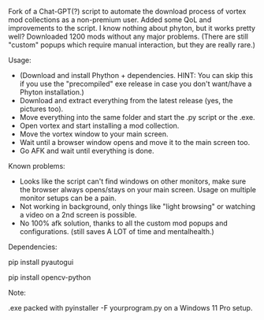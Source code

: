 Fork of a Chat-GPT(?) script to automate the download process of vortex mod collections as a non-premium user. Added some QoL and improvements to the script. I know nothing about phyton, but it works pretty well? Downloaded 1200 mods without any major problems. (There are still "custom" popups which require manual interaction, but they are really rare.)

Usage:
- (Download and install Phython + dependencies. HINT: You can skip this if you use the "precompiled" exe release in case you don't want/have a Phyton installation.)
- Download and extract everything from the latest release (yes, the pictures too).
- Move everything into the same folder and start the .py script or the .exe.
- Open vortex and start installing a mod collection.
- Move the vortex window to your main screen.
- Wait until a browser window opens and move it to the main screen too.
- Go AFK and wait until everything is done.

Known problems:
- Looks like the script can't find windows on other monitors, make sure the browser always opens/stays on your main screen. Usage on multiple monitor setups can be a pain.
- Not working in background, only things like "light browsing" or watching a video on a 2nd screen is possible.
- No 100% afk solution, thanks to all the custom mod popups and configurations. (still saves A LOT of time and mentalhealth.)

Dependencies:

pip install pyautogui

pip install opencv-python

Note:

.exe packed with pyinstaller -F yourprogram.py on a Windows 11 Pro setup.
